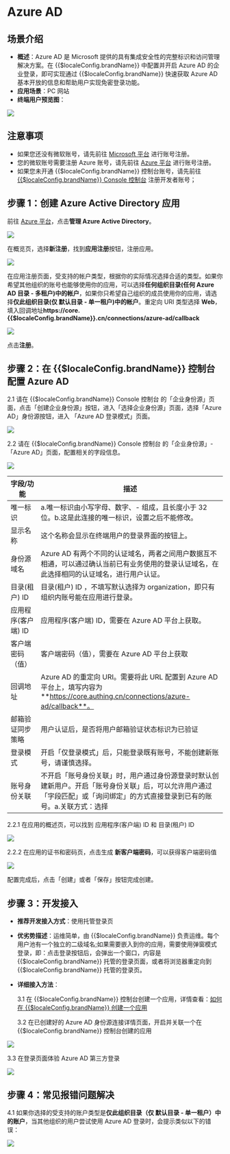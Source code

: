 # Azure AD 

<LastUpdated/>

## 场景介绍

- **概述**：Azure AD 是 Microsoft 提供的具有集成安全性的完整标识和访问管理解决方案。在 {{$localeConfig.brandName}} 中配置并开启 Azure AD 的企业登录，即可实现通过 {{$localeConfig.brandName}} 快速获取 Azure AD 基本开放的信息和帮助用户实现免密登录功能。
- **应用场景**：PC 网站
- **终端用户预览图**：

<img src="./images/00.png" >

## 注意事项

- 如果您还没有微软账号，请先前往 [Microsoft 平台](https://signup.live.com/signup) 进行账号注册。
- 您的微软账号需要注册 Azure 账号，请先前往 [Azure 平台](https://signup.azure.com/signup) 进行账号注册。
- 如果您未开通 {{$localeConfig.brandName}} 控制台账号，请先前往 [{{$localeConfig.brandName}} Console 控制台](https://{{$localeConfig.brandName}}.cn/) 注册开发者账号；

## 步骤 1：创建 Azure Active Directory 应用

前往 [Azure 平台](https://portal.azure.com/#home)，点击**管理 Azure Active Directory**。

<img src="./images/01.png" >

在概览页，选择**新注册**，找到**应用注册**按钮，注册应用。

<img src="./images/02.png" >

在应用注册页面，受支持的帐户类型，根据你的实际情况选择合适的类型。如果你希望其他组织的账号也能够使用你的应用，可以选择**任何组织目录(任何 Azure AD 目录 - 多租户)中的帐户**，如果你只希望自己组织的成员使用你的应用，请选择**仅此组织目录(仅 默认目录 - 单一租户)中的帐户**。重定向 URI 类型选择 **Web**，填入回调地址**https://core.{{$localeConfig.brandName}}.cn/connections/azure-ad/callback**

<img src="./images/03.png" >

点击**注册**。

## 步骤 2：在 {{$localeConfig.brandName}} 控制台配置 Azure AD

2.1 请在 {{$localeConfig.brandName}} Console 控制台 的「企业身份源」页面，点击「创建企业身份源」按钮，进入「选择企业身份源」页面，选择「Azure AD」身份源按钮，进入 「Azure AD 登录模式」页面。

<img src="./images/07.png" >

2.2 请在 {{$localeConfig.brandName}} Console 控制台 的「企业身份源」-「Azure AD」页面，配置相关的字段信息。

<img src="./images/10.png" >

| 字段/功能           | 描述                                                                                                                                                                         |
| ------------------- | ---------------------------------------------------------------------------------------------------------------------------------------------------------------------------- |
| 唯一标识            | a.唯一标识由小写字母、数字、- 组成，且长度小于 32 位。b.这是此连接的唯一标识，设置之后不能修改。                                                                             |
| 显示名称            | 这个名称会显示在终端用户的登录界面的按钮上。                                                                                                                                 |
| 身份源域名          | Azure AD 有两个不同的认证域名，两者之间用户数据互不相通，可以通过确认当前已有业务使用的登录认证域名，在此选择相同的认证域名，进行用户认证。                                  |
| 目录(租户) ID       | 目录(租户) ID ，不填写默认选择为 organization，即只有组织内账号能在应用进行登录。                                                                                            |
| 应用程序(客户端) ID | 应用程序(客户端) ID，需要在 Azure AD 平台上获取。                                                                                                                            |
| 客户端密码（值）    | 客户端密码（值），需要在 Azure AD 平台上获取                                                                                                                                 |
| 回调地址            | Azure AD 的重定向 URI。需要将此 URL 配置到 Azure AD 平台上，填写内容为**https://core.authing.cn/connections/azure-ad/callback**。                        |
| 邮箱验证同步策略    | 用户认证后，是否将用户邮箱验证状态标识为已验证                                                                                                                               |
| 登录模式            | 开启「仅登录模式」后，只能登录既有账号，不能创建新账号，请谨慎选择。                                                                                                         |
| 账号身份关联        | 不开启「账号身份关联」时，用户通过身份源登录时默认创建新用户。开启「账号身份关联」后，可以允许用户通过「字段匹配」或「询问绑定」的方式直接登录到已有的账号。a.关联方式：选择 |

2.2.1 在应用的概述页，可以找到 应用程序(客户端) ID 和 目录(租户) ID

<img src="./images/04.png" >

2.2.2 在应用的证书和密码页，点击生成 **新客户端密码**，可以获得客户端密码值

<img src="./images/05.png" >

配置完成后，点击「创建」或者「保存」按钮完成创建。

## 步骤 3：开发接入

- **推荐开发接入方式**：使用托管登录页

- **优劣势描述**：运维简单，由 {{$localeConfig.brandName}} 负责运维。每个用户池有一个独立的二级域名;如果需要嵌入到你的应用，需要使用弹窗模式登录，即：点击登录按钮后，会弹出一个窗口，内容是 {{$localeConfig.brandName}} 托管的登录页面，或者将浏览器重定向到 {{$localeConfig.brandName}} 托管的登录页。

- **详细接入方法**：

  3.1 在 {{$localeConfig.brandName}} 控制台创建一个应用，详情查看：[如何在 {{$localeConfig.brandName}} 创建一个应用](./guides/app/create-app.md)

  3.2 在已创建好的 Azure AD 身份源连接详情页面，开启并关联一个在 {{$localeConfig.brandName}} 控制台创建的应用

<img src="./images/08.png" >

3.3 在登录页面体验 Azure AD 第三方登录

<img src="./images/09.png" >

## 步骤 4：常见报错问题解决

4.1 如果你选择的受支持的账户类型是**仅此组织目录（仅 默认目录 - 单一租户）中的账户**，当其他组织的用户尝试使用 Azure AD 登录时，会提示类似以下的错误：

<img src="./images/11.png" >
